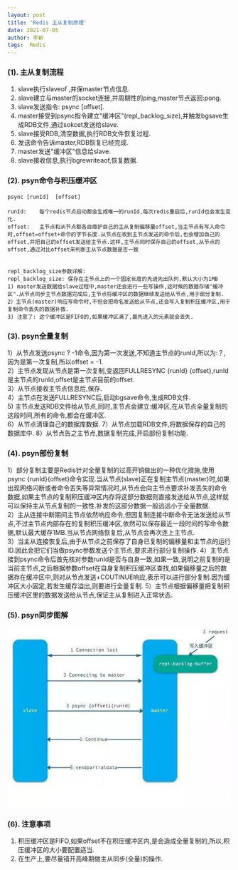 ```yaml
---
layout: post
title: 'Redis 主从复制原理'
date: 2021-07-05
author: 李新
tags:  Redis 
---
```

### (1). 主从复制流程
1) slave执行slaveof <masterIP> <masterPort>,并保master节点信息.          
2) slave建立与master的socket连接,并周期性的ping,master节点返回:pong.          
3) slave发送指令: psync <runId> [offset].             
4) master接受到psync指令建立"缓冲区"(repl_backlog_size),并触发bgsave生成RDB文件,通过sokcet发送给slave.           
5) slave接受RDB,清空数据,执行RDB文件恢复过程.          
6) 发送命令告诉master,RDB恢复已经完成.           
7) master发送"缓冲区"信息给slave.           
8) slave接收信息,执行bgrewriteaof,恢复数据.              

### (2). psyn命令与积压缓冲区
```
psync [runId]  [offset]

runId:    每个redis节点启动都会生成唯一的runId,每次redis重启后,runId也会发生变化.
offset:   主节点和从节点都各自维护自己的主从复制偏移量offset,当主节点有写入命令时,offset=offset+命令的字节长度.从节点在收到主节点发送的命令后,也会增加自己的offset,并把自己的offset发送给主节点.这样,主节点同时保存自己的offset,从节点的offset,通过对比offset来判断主从节点数据是否一致


repl_backlog_size参数详解:
repl_backlog_size: 保存在主节点上的一个固定长度的先进先出队列,默认大小为1MB
1) master发送数据给slave过程中,master还会进行一些写操作,这时候的数据存储"缓冲区".从节点同步主节点数据完成后,主节点将缓冲区的数据继续发送给从节点,用于部分复制. 
2）主节点(master)响应写命令时,不但会把命名发送给从节点,还会写入复制积压缓冲区,用于复制命令丢失的数据补救.
3) 注意了: 这个缓冲区是FIFO的,如果缓冲区满了,最先进入的元素就会丢失.   
```
### (3). psyn全量复制
1）从节点发送psync ? -1命令,因为第一次发送,不知道主节点的runId,所以为:？,因为是第一次复制,所以offset = -1.   
2）主节点发现从节点是第一次复制,变返回FULLRESYNC {runId} {offset},runId是主节点的runId,offset是主节点目前的offset.  
3）从节点接收主节点信息后,保存.  
4）主节点在发送FULLRESYNC后,启动bgsave命令,生成RDB文件.  
5) 主节点发送RDB文件给从节点,同时,主节点会建立:缓冲区,在从节点全量复制的这段时间,所有的命令,都会在缓冲区.   
6）从节点清理自己的数据库数据.
7）从节点加载RDB文件,将数据保存的自己的数据库中.
8）从节点告之主节点,数据复制完成,开启部份复制功能.

### (4). psyn部份复制
1）部分复制主要是Redis针对全量复制的过高开销做出的一种优化措施,使用psync {runId}{offset}命令实现.当从节点(slave)正在复制主节点(master)时,如果出现网络闪断或者命令丢失等异常情况时,从节点会向主节点要求补发丢失的命令数据,如果主节点的复制积压缓冲区内存将这部分数据则直接发送给从节点,这样就可以保持主从节点复制的一致性.补发的这部分数据一般远远小于全量数据.  
2）主从连接中断期间主节点依然响应命令,但因复制连接中断命令无法发送给从节点,不过主节点内部存在的复制积压缓冲区,依然可以保存最近一段时间的写命令数据,默认最大缓存1MB.当从节点网络恢复后,从节点会再次连上主节点.  
3）当主从连接恢复后,由于从节点之前保存了自身已复制的偏移量和主节点的运行ID.因此会把它们当做psync参数发送个主节点,要求进行部分复制操作.
4）主节点接到psync命令后首先核对参数runId是否与自身一致,如果一致,说明之前复制的是当前主节点,之后根据参数offset在自身复制积压缓冲区查找,如果偏移量之后的数据存在缓冲区中,则对从节点发送+COUTINUE响应,表示可以进行部分复制.因为缓冲区大小固定,若发生缓存溢出,则要进行全量复制. 
5）主节点根据偏移量把复制积压缓冲区里的数据发送给从节点,保证主从复制进入正常状态.

### (5). psyn同步图解
!["psyn同步图解"](/assets/redis/imgs/redis-master-slave-sync.webp)

### (6). 注意事项
1) 积压缓冲区是FIFO,如果offset不在积压缓冲区内,是会造成全量复制的,所以,积压缓冲区的大小要配置适当.   
2) 在生产上,要尽量错开高峰期做主从同步(全量)的操作.    